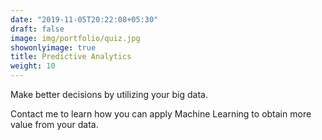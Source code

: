 ```yaml
---
date: "2019-11-05T20:22:08+05:30"
draft: false
image: img/portfolio/quiz.jpg
showonlyimage: true
title: Predictive Analytics
weight: 10
---
```


Make better decisions by utilizing your big data.
<!--more-->
Contact me to learn how you can apply Machine Learning to obtain more value from your data.
  
